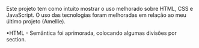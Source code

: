 Este projeto tem como intuito mostrar o uso melhorado sobre HTML, CSS e JavaScript. 
O uso das tecnologias foram melhoradas em relação ao meu último projeto (Amellie). 

•HTML - Semântica foi aprimorada, colocando algumas divisões por section. 